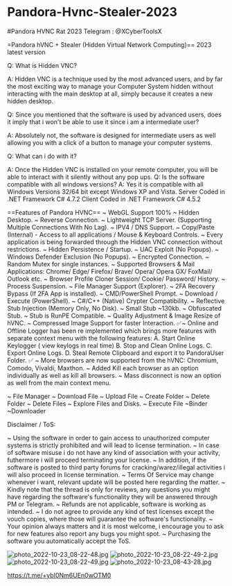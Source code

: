 # Pandora-Hvnc-Stealer-2023
#Pandora HVNC Rat 2023  Telegram : @XCyberToolsX

=Pandora hVNC + Stealer (Hidden Virtual Network Computing)== 2023 latest version 

Q: What is Hidden VNC?

A: Hidden VNC is a technique used by the most advanced users, and by far the most exciting way to manage your Computer System hidden without interacting with the main desktop at all, simply because it creates a new hidden desktop.

Q: Since you mentioned that the software is used by advanced users, does it imply that i won't be able to use it since i am a intermediate user?

A: Absolutely not, the software is designed for intermediate users as well allowing you with a click of a button to manage your computer systems.

Q: What can i do with it?

A: Once the Hidden VNC is installed on your remote computer, you will be able to interact with it silently without any pop ups.
Q: Is the software compatible with all windows versions?
A: Yes it is compatible with all Windows Versions 32/64 bit except Windows XP and Vista.
Server Coded in .NET Framework C# 4.7.2
Client Coded in .NET Framework C# 4.5.2

==Features of Pandora HVNC==
~ WebGL Support 100%
~ Hidden Desktop.
~ Reverse Connection.
~ Lightweight TCP Server. (Supporting Multiple Connections With No Lag).
~ IPV4 / DNS Support.
~ Copy/Paste (Internal) - Access to all applications / Mouse & Keyboard Controls.
~ Every application is being forwarded through the Hidden VNC connection without restrictions.
~ Hidden Persistence / Startup.
~ UAC Exploit (No Popups).
~ Windows Defender Exclusion (No Popups).
~ Encrypted Connection.
~ Random Mutex for single instances.
~ Supported Browsers & Mail Applications: Chrome/ Edge/ Firefox/ Brave/ Opera/ Opera GX/ FoxMail/ Outlook etc. 
~ Browser Profile Cloner Session/ Cookie/ Password/ History.
~ Process Suspension.
~ File Manager Support (Explorer).
~ 2FA Recovery Bypass (If 2FA App is installed).
~ CMD/PowerShell Prompt.
~ Download / Execute (PowerShell).
~ C#/C++ (Native) Crypter Compatibility.
~ Reflective Stub Injection (Memory Only, No Disk).
~ Small Stub ~130kb.
~ Obfuscated Stub.
~ Stub is RunPE Compatible.
~ Quality Adjustment & Image Resize of hVNC.
~ Compressed Image Support for faster Interaction.
    ✅~ Online and Offline Logger has been re implemented which brings more features with separate context menu with the following features:
        A. Start Online Keylogger ( view keylogs in real time)
        B. Stop and Clean Online Logs.
        C. Export Online Logs.
        D. Steal Remote Clipboard and export it to PandoraUser Folder.
✅  ~ More browsers are now supported from the hVNC: Chromium, Comodo, Vivaldi, Maxthon.
    ~ Added Kill each browser as an option individually as well as kill all browsers.
    ~ Mass disconnect is now an option as well from the main context menu.

~ File Manager
    ~ Download File
    ~ Upload File
    ~ Create Folder
    ~ Delete Folder
    ~ Delete Files
    ~ Explore Files and Disks.
    ~ Execute File
~Binder
~Downloader

Disclaimer / ToS:

~ Using the software in order to gain access to unauthorized computer systems is strictly prohibited and will lead to license termination.
~ In case of software misuse i do not have any kind of association with your activity, futhermore i will proceed terminating your license.
~ In addition, if the software is posted to third party forums for cracking/warez/illegal activities i will also proceed in license termination.
~ Terms Of Service may change whenever i want, relevant update will be posted here regarding the matter.
~ Kindly note that the thread is only for reviews, any questions you might have regarding the software's functionality they will be answered through PM or Telegram.
~ Refunds are not applicable, software is working as intended.
~ I do not agree to provide any kind of test licenses except the vouch copies, where those will guarantee the software's functionality.
~ Your opinion always matters and it is most welcome, i encourage you to ask for new features also report any bugs you might spot.
~ Purchasing the software you automatically accept the ToS.

<img src="https://resimupload.org/images/2023/04/02/photo_2022-10-23_08-22-48.jpg" alt="photo_2022-10-23_08-22-48.jpg" border="0">
<img src="https://resimupload.org/images/2023/04/02/photo_2022-10-23_08-22-49-2.jpg" alt="photo_2022-10-23_08-22-49-2.jpg" border="0">
<img src="https://resimupload.org/images/2023/04/02/photo_2022-10-23_08-22-49.jpg" alt="photo_2022-10-23_08-22-49.jpg" border="0">
<img src="https://resimupload.org/images/2023/04/02/photo_2022-10-23_08-43-28.jpg" alt="photo_2022-10-23_08-43-28.jpg" border="0">

https://t.me/+ybI0Nm6UEn0wOTM0

